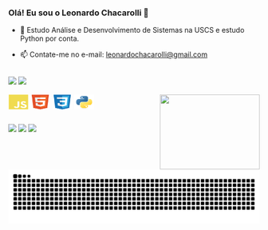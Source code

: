 ### Olá! Eu sou o Leonardo Chacarolli 👋

- 🌱 Estudo Análise e Desenvolvimento de Sistemas na USCS e estudo Python por conta.
- 📫 Contate-me no e-mail: leonardochacarolli@gmail.com
  
  ##

<div>
  <img height="180cm" src="https://github-readme-stats.vercel.app/api?username=Leochacarolli&show_icons=true&theme=dracula&include_all_commits=true&count_private=true"/>
  <img height="180cm" src="https://github-readme-stats.vercel.app/api/top-langs/?username=Leochacarolli&layout=compact&langs_counts16&theme=dracula"/>
</div>

<div style="display: inline_block"><br>
  <img align="center" alt="Javascript" height="30" width="40" src="https://raw.githubusercontent.com/devicons/devicon/master/icons/javascript/javascript-plain.svg">
  <img align="center" alt="HTML" height="30" width="40" src="https://raw.githubusercontent.com/devicons/devicon/master/icons/html5/html5-original.svg">
  <img align="center" alt="CSS" height="30" width="40" src="https://raw.githubusercontent.com/devicons/devicon/master/icons/css3/css3-original.svg">
  <img align="center" alt="Python" height="30" width="40" src="https://raw.githubusercontent.com/devicons/devicon/master/icons/python/python-original.svg">
  <img align="right" width="200" height="150" src="https://media1.tenor.com/m/PqJ7yMX9GFoAAAAC/bruce-almighty-comedy.gif">

  ##

<div> 
  <a href="https://instagram.com/Leomourac_" target="_blank"><img src="https://img.shields.io/badge/-Instagram-%23E4405F?style=for-the-badge&logo=instagram&logoColor=white" target="_blank"></a>
  <a href = "mailto:leonardochacarolli@gmail.com"><img src="https://img.shields.io/badge/-Gmail-%23333?style=for-the-badge&logo=gmail&logoColor=white" target="_blank"></a>
  <a href="https://www.linkedin.com/in/leonardochacarolli/" target="_blank"><img src="https://img.shields.io/badge/-LinkedIn-%230077B5?style=for-the-badge&logo=linkedin&logoColor=white" target="_blank"></a> 
</div>

<picture align="center">
  <source media="(prefers-color-scheme: dark)" srcset="https://raw.githubusercontent.com/Leochacarolli/Leochacarolli/output/github-contribution-grid-snake-dark.svg">
  <source media="(prefers-color-scheme: light)" srcset="https://raw.githubusercontent.com/Leochacarolli/Leochacarolli/output/github-contribution-grid-snake-dark.svg">
  <img align="center" alt="github contribution grid snake animation" src="https://raw.githubusercontent.com/Leochacarolli/Leochacarolli/output/github-contribution-grid-snake.svg">
</picture>
